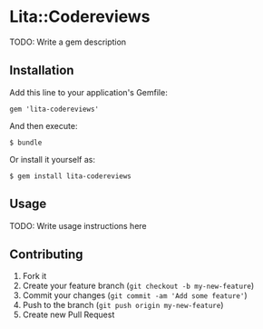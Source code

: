 # Lita::Codereviews

TODO: Write a gem description

## Installation

Add this line to your application's Gemfile:

    gem 'lita-codereviews'

And then execute:

    $ bundle

Or install it yourself as:

    $ gem install lita-codereviews

## Usage

TODO: Write usage instructions here

## Contributing

1. Fork it
2. Create your feature branch (`git checkout -b my-new-feature`)
3. Commit your changes (`git commit -am 'Add some feature'`)
4. Push to the branch (`git push origin my-new-feature`)
5. Create new Pull Request
